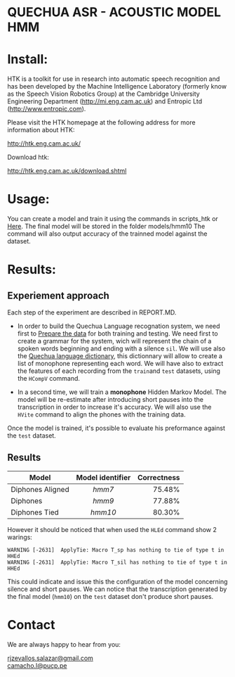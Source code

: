 # QUECHUA ASR - ACOUSTIC MODEL HMM

# Install:

HTK is a toolkit for use in research into automatic speech recognition
and has been developed by the Machine Intelligence Laboratory
(formerly know as the Speech Vision Robotics Group) at the
Cambridge University Engineering Department (http://mi.eng.cam.ac.uk) 
and Entropic Ltd (http://www.entropic.com).

Please visit the HTK homepage at the following address for more
information about HTK:

http://htk.eng.cam.ac.uk/

Download htk:

http://htk.eng.cam.ac.uk/download.shtml


# Usage:

You can create a model and train it using the commands in scripts_htk or [Here](https://github.com/tawaintisuyurunakunarayku/asr_hmm/blob/master/REPORT.md). The final model will be stored in the folder models/hmm10 The command will also output accuracy of the trainned model against the dataset.

# Results:

## Experiement approach

Each step of the experiment are described  in REPORT.MD.

* In order to build the Quechua Language recognation system, we need first to [Prepare the data](https://drive.google.com/drive/folders/1fHwoLwzGrpomTLvOfxhhxFf1WR_o5Yf2?usp=sharing) for both training and testing. We need first to create a grammar for the system, wich will represent the chain of a spoken words beginning and ending with a silence `sil`. We will use also the [Quechua language dictionary](https://siminchikkunarayku.pe/), this dictionnary will allow to create a list of monophone representing each word. We will have also to extract the features of each recording from the `train`and `test` datasets, using the `HCompV` command.

* In a second time, we will train a **monophone** Hidden Markov Model. The model will be re-estimate after introducing short pauses into the transcription in order to increase it's accuracy. We will also use the `HVite` command to align the phones with the training data.

Once the model is trained, it's possible to evaluate his preformance against the `test` dataset.

## Results

| Model | Model identifier | Correctness |
| ----- |:----------------:| -----------:|
| Diphones Aligned | *hmm7* | 75.48% |
| Diphones | *hmm9* | 77.88% |
| Diphones Tied | *hmm10* | 80.30% |

However it should be noticed that when used the `HLEd` command show 2 warings:

```
WARNING [-2631]  ApplyTie: Macro T_sp has nothing to tie of type t in HHEd
WARNING [-2631]  ApplyTie: Macro T_sil has nothing to tie of type t in HHEd
```

This could indicate and issue this the configuration of the model concerning silence and short pauses. We can notice that the transcription generated by the final model (`hmm10`) on the `test` dataset don't produce short pauses.


# Contact
We are always happy to hear from you:

rjzevallos.salazar@gmail.com \
camacho.l@pucp.pe
